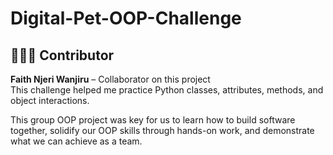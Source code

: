 ﻿# Digital-Pet-OOP-Challenge
## 👩🏽‍💻 Contributor
**Faith Njeri Wanjiru** – Collaborator on this project  
This challenge helped me practice Python classes, attributes, methods, and object interactions.

This group OOP project was key for us to learn how to build software together, solidify our OOP skills through hands-on work, and demonstrate what we can achieve as a team.
